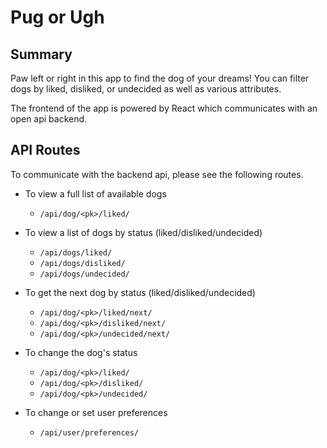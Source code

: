 # Pug or Ugh

## Summary

Paw left or right in this app to find the dog of your dreams! You can filter dogs by liked, disliked, or undecided as 
well as various attributes.

The frontend of the app is powered by React which communicates with an open api backend.


## API Routes

To communicate with the backend api, please see the following routes.

* To view a full list of available dogs

	* `/api/dog/<pk>/liked/`
	
* To view a list of dogs by status (liked/disliked/undecided)

	* `/api/dogs/liked/`
	* `/api/dogs/disliked/`
	* `/api/dogs/undecided/`

* To get the next dog by status (liked/disliked/undecided)

	* `/api/dog/<pk>/liked/next/`
	* `/api/dog/<pk>/disliked/next/`
	* `/api/dog/<pk>/undecided/next/`

* To change the dog's status

	* `/api/dog/<pk>/liked/`
	* `/api/dog/<pk>/disliked/`
	* `/api/dog/<pk>/undecided/`

* To change or set user preferences

	* `/api/user/preferences/`

